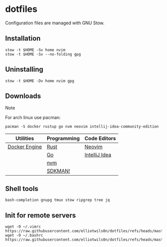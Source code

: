 # dotfiles
Configuration files are managed with GNU Stow.

## Installation
```shell
stow -t $HOME -Sv home nvim
stow -t $HOME -Sv --no-folding gpg
```

## Uninstalling
```shell
stow -t $HOME -Dv home nvim gpg
```

## Downloads
> [!NOTE]
> For arch linux use pacman:
> ```shell
> pacman -S docker rustup go nvm neovim intellij-idea-community-edition
> ```

| Utilities               | Programming       | Code Editors              |
| ----------------------- | ----------------- | ------------------------- |
| [Docker Engine][docker] | [Rust][rust]      | [Neovim][neovim]          |
|                         | [Go][go]          | [IntelliJ Idea][intellij] |
|                         | [nvm][nvm]        |                           |
|                         | [SDKMAN!][sdkman] |                           |

<!-- Utilities -->
[docker]: https://docs.docker.com/engine/install
<!-- Programming -->
[rust]: https://www.rust-lang.org/tools/install
[go]: https://go.dev/doc/install
[nvm]: https://github.com/nvm-sh/nvm#installing-and-updating
[sdkman]: https://sdkman.io/install
<!-- Code Editors -->
[neovim]: https://github.com/neovim/neovim/blob/master/BUILD.md
[intellij]: https://www.jetbrains.com/help/idea/installation-guide.html

## Shell tools
``` shell
bash-completion gnupg tmux stow ripgrep tree jq
```

## Init for remote servers
```shell
wget -O ~/.vimrc  https://raw.githubusercontent.com/elliotwils0n/dotfiles/refs/heads/master/home/.vimrc
wget -O ~/.bashrc https://raw.githubusercontent.com/elliotwils0n/dotfiles/refs/heads/master/home/.bashrc
```
